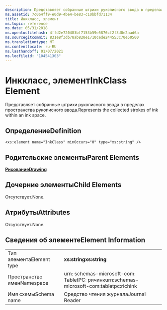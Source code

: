 ```yaml
---
description: Представляет собранные штрихи рукописного ввода в пределах пространства рукописного ввода.
ms.assetid: 7c064ff9-e0d9-4be4-be83-c10bbfd71134
title: Инккласс, элемент
ms.topic: reference
ms.date: 05/31/2018
ms.openlocfilehash: 4ffd2e720483bf7153b59e5876cf2f3d0e2aad6a
ms.sourcegitcommit: 831e8f3db78ab820e1710cede244553c70e50500
ms.translationtype: MT
ms.contentlocale: ru-RU
ms.lasthandoff: 01/07/2021
ms.locfileid: "104541303"
---
```

# <a name="inkclass-element"></a><span data-ttu-id="01ecd-103">Инккласс, элемент</span><span class="sxs-lookup"><span data-stu-id="01ecd-103">InkClass Element</span></span>

<span data-ttu-id="01ecd-104">Представляет собранные штрихи рукописного ввода в пределах пространства рукописного ввода.</span><span class="sxs-lookup"><span data-stu-id="01ecd-104">Represents the collected strokes of ink within an ink space.</span></span>

## <a name="definition"></a><span data-ttu-id="01ecd-105">Определение</span><span class="sxs-lookup"><span data-stu-id="01ecd-105">Definition</span></span>

``` syntax
<xs:element name="InkClass" minOccurs="0" type="xs:string" />
```

## <a name="parent-elements"></a><span data-ttu-id="01ecd-106">Родительские элементы</span><span class="sxs-lookup"><span data-stu-id="01ecd-106">Parent Elements</span></span>

[<span data-ttu-id="01ecd-107">**Рисование**</span><span class="sxs-lookup"><span data-stu-id="01ecd-107">**Drawing**</span></span>](drawing-element.md)

## <a name="child-elements"></a><span data-ttu-id="01ecd-108">Дочерние элементы</span><span class="sxs-lookup"><span data-stu-id="01ecd-108">Child Elements</span></span>

<span data-ttu-id="01ecd-109">Отсутствует.</span><span class="sxs-lookup"><span data-stu-id="01ecd-109">None.</span></span>

## <a name="attributes"></a><span data-ttu-id="01ecd-110">Атрибуты</span><span class="sxs-lookup"><span data-stu-id="01ecd-110">Attributes</span></span>

<span data-ttu-id="01ecd-111">Отсутствует.</span><span class="sxs-lookup"><span data-stu-id="01ecd-111">None.</span></span>

## <a name="element-information"></a><span data-ttu-id="01ecd-112">Сведения об элементе</span><span class="sxs-lookup"><span data-stu-id="01ecd-112">Element Information</span></span>



|              |                                            |
|--------------|--------------------------------------------|
| <span data-ttu-id="01ecd-113">Тип элемента</span><span class="sxs-lookup"><span data-stu-id="01ecd-113">Element type</span></span> | <span data-ttu-id="01ecd-114">**xs:string**</span><span class="sxs-lookup"><span data-stu-id="01ecd-114">**xs:string**</span></span>                              |
| <span data-ttu-id="01ecd-115">Пространство имен</span><span class="sxs-lookup"><span data-stu-id="01ecd-115">Namespace</span></span>    | <span data-ttu-id="01ecd-116">urn: schemas-microsoft-com: TabletPC: ричинк</span><span class="sxs-lookup"><span data-stu-id="01ecd-116">urn:schemas-microsoft-com:tabletpc:richink</span></span> |
| <span data-ttu-id="01ecd-117">Имя схемы</span><span class="sxs-lookup"><span data-stu-id="01ecd-117">Schema name</span></span>  | <span data-ttu-id="01ecd-118">Средство чтения журнала</span><span class="sxs-lookup"><span data-stu-id="01ecd-118">Journal Reader</span></span>                             |



 

 

 



